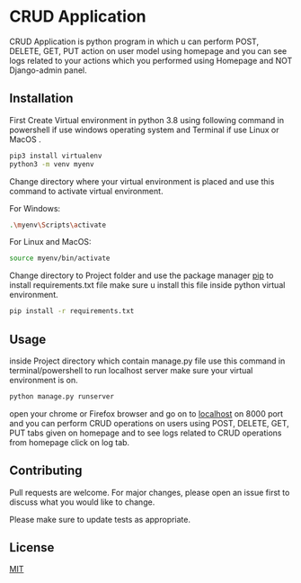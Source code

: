 # CRUD Application
CRUD Application is python program in which u can perform POST, DELETE, GET, PUT action on user model using homepage and you can see logs related to your actions which you performed using Homepage and NOT Django-admin panel.

## Installation


First Create Virtual environment in python 3.8 using following command in powershell if use windows operating system and Terminal if use Linux or MacOS .


```bash
pip3 install virtualenv
python3 -m venv myenv
```

Change directory where your virtual environment is placed and use this command to activate virtual environment.

For Windows:

```bash
.\myenv\Scripts\activate
```
For Linux and MacOS:

```bash
source myenv/bin/activate
```

Change directory to Project folder and use the package manager [pip](https://pip.pypa.io/en/stable/) to install requirements.txt file make sure u install this file inside python virtual environment.

```bash
pip install -r requirements.txt
```

## Usage

inside Project directory which contain manage.py file use this command in terminal/powershell to run localhost server make sure your virtual environment is on.


```python
python manage.py runserver
```

open your chrome or Firefox browser and go on to [localhost](http://localhost:8000) on 8000 port and you can perform CRUD operations on users using POST, DELETE, GET, PUT tabs  given on homepage and to see logs related to CRUD operations from homepage click on log tab. 


## Contributing
Pull requests are welcome. For major changes, please open an issue first to discuss what you would like to change.

Please make sure to update tests as appropriate.

## License
[MIT](https://choosealicense.com/licenses/mit/)
